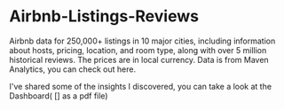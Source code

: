 # Airbnb-Listings-Reviews
Airbnb data for 250,000+ listings in 10 major cities, including information about hosts, pricing, location, and room type, along with over 5 million historical reviews.
The prices are in local currency. Data is from Maven Analytics, you can check out here.

I've shared some of the insights I discovered, you can take a look at the Dashboard( [] as a pdf file)
